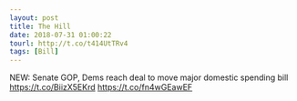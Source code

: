 ```yaml
---
layout: post
title: The Hill
date: 2018-07-31 01:00:22
tourl: http://t.co/t414UtTRv4
tags: [Bill]
---
```

NEW: Senate GOP, Dems reach deal to move major domestic spending bill https://t.co/BiizX5EKrd https://t.co/fn4wGEawEF